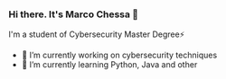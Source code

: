 ### Hi there. It's Marco Chessa 👋

I'm a student of Cybersecurity Master Degree⚡

- 🔭 I’m currently working on cybersecurity techniques
- 🌱 I’m currently learning Python, Java and other 

<!--
**marcochessa/marcochessa** is a ✨ _special_ ✨ repository because its `README.md` (this file) appears on your GitHub profile.

Here are some ideas to get you started:

- 🔭 I’m currently working on ...
- 🌱 I’m currently learning ...
- 👯 I’m looking to collaborate on ...
- 🤔 I’m looking for help with ...
- 💬 Ask me about ...
- 📫 How to reach me: ...
- 😄 Pronouns: ...
- ⚡ Fun fact: ...
-->
